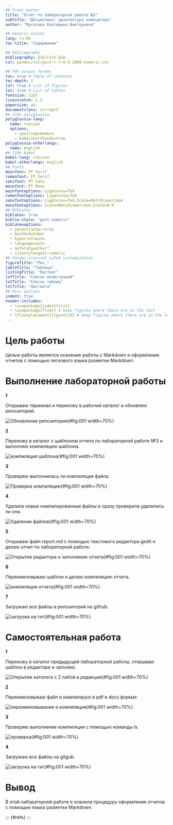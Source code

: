 ```yaml
---
## Front matter
title: "Отчёт по лабораторной работе №3"
subtitle: "Дисциплина: архитектура компьютера"
author: "Мусатова Екатерина Викторовна"

## Generic otions
lang: ru-RU
toc-title: "Содержание"

## Bibliography
bibliography: bib/cite.bib
csl: pandoc/csl/gost-r-7-0-5-2008-numeric.csl

## Pdf output format
toc: true # Table of contents
toc-depth: 2
lof: true # List of figures
lot: true # List of tables
fontsize: 12pt
linestretch: 1.5
papersize: a4
documentclass: scrreprt
## I18n polyglossia
polyglossia-lang:
  name: russian
  options:
	- spelling=modern
	- babelshorthands=true
polyglossia-otherlangs:
  name: english
## I18n babel
babel-lang: russian
babel-otherlangs: english
## Fonts
mainfont: PT Serif
romanfont: PT Serif
sansfont: PT Sans
monofont: PT Mono
mainfontoptions: Ligatures=TeX
romanfontoptions: Ligatures=TeX
sansfontoptions: Ligatures=TeX,Scale=MatchLowercase
monofontoptions: Scale=MatchLowercase,Scale=0.9
## Biblatex
biblatex: true
biblio-style: "gost-numeric"
biblatexoptions:
  - parentracker=true
  - backend=biber
  - hyperref=auto
  - language=auto
  - autolang=other*
  - citestyle=gost-numeric
## Pandoc-crossref LaTeX customization
figureTitle: "Рис."
tableTitle: "Таблица"
listingTitle: "Листинг"
lofTitle: "Список иллюстраций"
lotTitle: "Список таблиц"
lolTitle: "Листинги"
## Misc options
indent: true
header-includes:
  - \usepackage{indentfirst}
  - \usepackage{float} # keep figures where there are in the text
  - \floatplacement{figure}{H} # keep figures where there are in the text
---
```


# Цель работы

Целью работы является освоение работы с Markdown и оформление отчетов с помощью легкового языка разметки Markdown.

# Выполнение лабораторной работы

**1**

Открываю терминал и перехожу в рабочий каталог и обновляю репозиторий.

![Обновление репозитория ](image/1.png){#fig:001 width=70%}

**2**

Перехожу в каталог с шаблоном отчета по лабораторной работе №3 и выполняю компиляцию шаблона.

 ![компиляция шаблона ](image/2.png){#fig:001 width=70%}

**3**

Проверяю выполнилась ли компиляция файла.

![Проверка компиляции](image/3.png){#fig:001 width=70%}

**4**

Удалила новые компилированные файлы и сразу проверила удалились ли они.

![Удаление  файлов](image/4.png){#fig:001 width=70%}

**5**

Открываю файл report.md с помощью текстового редактора gedit и делаю отчет по лабораторной работе.

![Открытие редактора и заполнение отчета](image/5.png){#fig:001 width=70%}

**6**

Переименовываю шаблон и делаю компиляцию отчета.

![компиляция отчета](image/6.png){#fig:001 width=70%}

**7**

Загружаю все файлы в репозиторий на github.

![загрузка на гит](image/7.png){#fig:001 width=70%}

# Самостоятельная работа

**1**

Перехожу в каталог предыдущей лабораторной работы, открываю шаблон в редакторе и запоняю.

![Отерытие католога c 2 лабой и редакция ](image/8.png){#fig:001 width=70%}

**2**

Переименовываю файл и компилирую в pdf и docs формат.

![переименовывание и компиляция](image/9.png){#fig:001 width=70%}

**3**

Проверяю выполнение компиляции с помощью команды ls.

![проверка](image/10.png){#fig:001 width=70%}

**4**

Загружаю все файлы на gitgub.

![загрузка на гит](image/11.png){#fig:001 width=70%}

# Вывод

В этой лабораторной работе я освоила процедуру оформления  отчетов с помощью  языка разметки Markdown. 

::: {#refs}
:::
